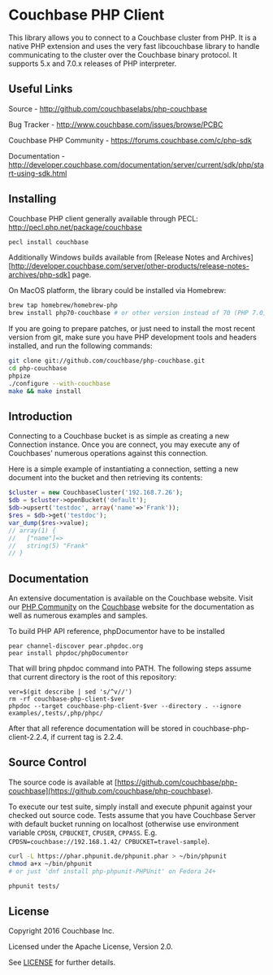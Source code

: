 # Couchbase PHP Client

This library allows you to connect to a Couchbase cluster from PHP.
It is a native PHP extension and uses the very fast libcouchbase library to
handle communicating to the cluster over the Couchbase binary protocol.
It supports 5.x and 7.0.x releases of PHP interpreter.

## Useful Links

Source - http://github.com/couchbaselabs/php-couchbase

Bug Tracker - http://www.couchbase.com/issues/browse/PCBC

Couchbase PHP Community - https://forums.couchbase.com/c/php-sdk

Documentation - http://developer.couchbase.com/documentation/server/current/sdk/php/start-using-sdk.html


## Installing

Couchbase PHP client generally available through PECL: http://pecl.php.net/package/couchbase

```bash
pecl install couchbase
```

Additionally Windows builds available from [Release Notes and Archives][http://developer.couchbase.com/server/other-products/release-notes-archives/php-sdk] page.

On MacOS platform, the library could be installed via Homebrew:

```bash
brew tap homebrew/homebrew-php
brew install php70-couchbase # or other version instead of 70 (PHP 7.0)
```

If you are going to prepare patches, or just need to install the most recent
version from git, make sure you have PHP development tools and headers
installed, and run the following commands:

```bash
git clone git://github.com/couchbase/php-couchbase.git
cd php-couchbase
phpize
./configure --with-couchbase
make && make install
```

## Introduction

Connecting to a Couchbase bucket is as simple as creating a new Connection
instance.  Once you are connect, you may execute any of Couchbases' numerous
operations against this connection.

Here is a simple example of instantiating a connection, setting a new document
into the bucket and then retrieving its contents:

```php
$cluster = new CouchbaseCluster('192.168.7.26');
$db = $cluster->openBucket('default');
$db->upsert('testdoc', array('name'=>'Frank'));
$res = $db->get('testdoc');
var_dump($res->value);
// array(1) {
//   ["name"]=>
//   string(5) "Frank"
// }
```

## Documentation

An extensive documentation is available on the Couchbase website.  Visit our
[PHP Community](https://forums.couchbase.com/c/php-sdk) on
the [Couchbase](http://developer.couchbase.com/documentation/server/current/sdk/php/start-using-sdk.html) website for the documentation as well as
numerous examples and samples.

To build PHP API reference, phpDocumentor have to be installed

    pear channel-discover pear.phpdoc.org
    pear install phpdoc/phpDocumentor

That will bring phpdoc command into PATH. The following steps assume that current directory is the root of this repository:

    ver=$(git describe | sed 's/^v//')
    rm -rf couchbase-php-client-$ver
    phpdoc --target couchbase-php-client-$ver --directory . --ignore examples/,tests/,php/phpc/

After that all reference documentation will be stored in couchbase-php-client-2.2.4, if current tag is 2.2.4.

## Source Control

The source code is available at
[https://github.com/couchbase/php-couchbase](https://github.com/couchbase/php-couchbase).

To execute our test suite, simply install and execute phpunit against your
checked out source code. Tests assume that you have Couchbase Server with
default bucket running on localhost (otherwise use environment variable
`CPDSN`, `CPBUCKET`, `CPUSER`, `CPPASS`. E.g. `CPDSN=couchbase://192.168.1.42/
CPBUCKET=travel-sample`).

```bash
curl -L https://phar.phpunit.de/phpunit.phar > ~/bin/phpunit
chmod a+x ~/bin/phpunit
# or just 'dnf install php-phpunit-PHPUnit' on Fedora 24+

phpunit tests/
```


## License
Copyright 2016 Couchbase Inc.

Licensed under the Apache License, Version 2.0.

See
[LICENSE](https://github.com/couchbaselabs/php-couchbase/blob/master/LICENSE)
for further details.
